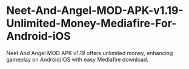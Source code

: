 # Neet-And-Angel-MOD-APK-v1.19-Unlimited-Money-Mediafire-For-Android-iOS
Neet And Angel MOD APK v1.19 offers unlimited money, enhancing gameplay on Android/iOS with easy Mediafire download.
